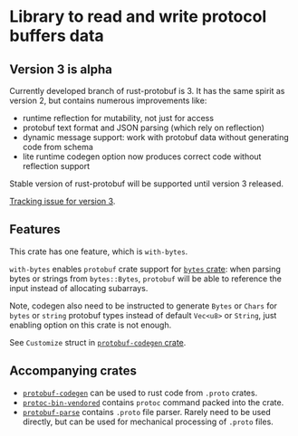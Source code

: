 <!-- cargo-sync-readme start -->

# Library to read and write protocol buffers data

## Version 3 is alpha

Currently developed branch of rust-protobuf is 3. It has the same spirit as version 2,
but contains numerous improvements like:
* runtime reflection for mutability, not just for access
* protobuf text format and JSON parsing (which rely on reflection)
* dynamic message support: work with protobuf data without generating code from schema
* lite runtime codegen option now produces correct code without reflection support

Stable version of rust-protobuf will be supported until version 3 released.

[Tracking issue for version 3](https://github.com/stepancheg/rust-protobuf/issues/518).

## Features

This crate has one feature, which is `with-bytes`.

`with-bytes` enables `protobuf` crate support for
[`bytes` crate](https://github.com/tokio-rs/bytes):
when parsing bytes or strings from `bytes::Bytes`,
`protobuf` will be able to reference the input instead of allocating subarrays.

Note, codegen also need to be instructed to generate `Bytes` or `Chars` for
`bytes` or `string` protobuf types instead of default `Vec<u8>` or `String`,
just enabling option on this crate is not enough.

See `Customize` struct in [`protobuf-codegen` crate](https://docs.rs/protobuf/%3E=3.0.0-alpha).

## Accompanying crates

* [`protobuf-codegen`](https://docs.rs/protobuf-codegen/%3E=3.0.0-alpha)
  can be used to rust code from `.proto` crates.
* [`protoc-bin-vendored`](https://docs.rs/protoc-bin-vendored/%3E=3.0.0-alpha)
  contains `protoc` command packed into the crate.
* [`protobuf-parse`](https://docs.rs/protobuf-parse/%3E=3.0.0-alpha) contains
  `.proto` file parser. Rarely need to be used directly,
  but can be used for mechanical processing of `.proto` files.

<!-- cargo-sync-readme end -->
